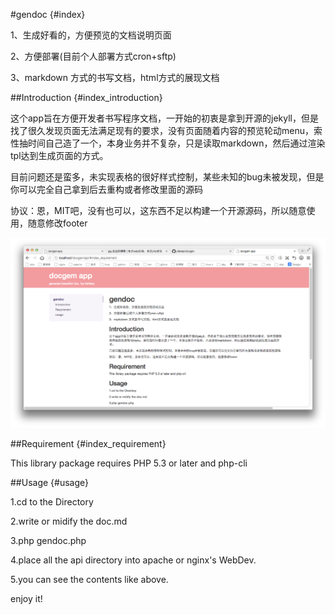 #gendoc {#index}

1、生成好看的，方便预览的文档说明页面

2、方便部署(目前个人部署方式cron+sftp)

3、markdown 方式的书写文档，html方式的展现文档


##Introduction {#index_introduction}

这个app旨在方便开发者书写程序文档，一开始的初衷是拿到开源的jekyll，但是找了很久发现页面无法满足现有的要求，没有页面随着内容的预览轮动menu，索性抽时间自己造了一个，本身业务并不复杂，只是读取markdown，然后通过渲染tpl达到生成页面的方式。

目前问题还是蛮多，未实现表格的很好样式控制，某些未知的bug未被发现，但是你可以完全自己拿到后去重构或者修改里面的源码

协议：恩，MIT吧，没有也可以，这东西不足以构建一个开源源码，所以随意使用，随意修改footer


![截屏](api/img/shoot.png)

##Requirement {#index_requirement}


This library package requires 	PHP 5.3 or later and php-cli



##Usage {#usage}


1.cd to the Directory

2.write or midify the doc.md

3.php gendoc.php

4.place all the api directory into apache or nginx's WebDev.

5.you can see the contents like above.

enjoy it!